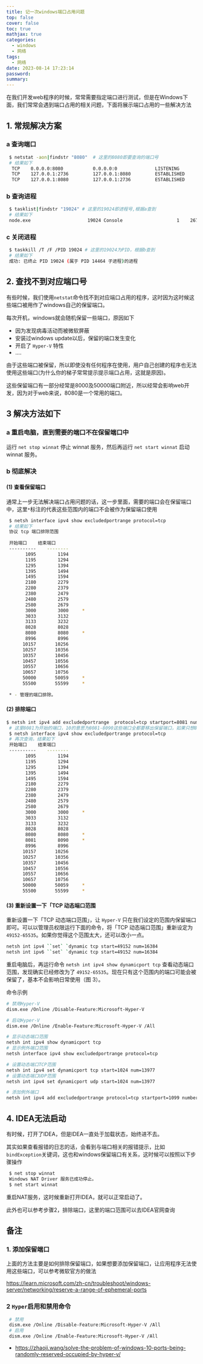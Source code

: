 ```yaml
---
title: 记一次windows端口占用问题
top: false
cover: false
toc: true
mathjax: true
categories:
  - windows
  - 网络
tags:
  - 网络
date: 2023-08-14 17:23:14
password:
summary:
---
```


在我们开发web程序的时候，常常需要指定端口进行测试，但是在Windows下面，我们常常会遇到端口占用的相关问题，下面将展示端口占用的一些解决方法

## 1. 常规解决方案

### **a 查询端口**

```bash
 $ netstat -aon|findstr "8080"  # 这里的8080即要查询的端口号
 # 结果如下
  TCP    0.0.0.0:8080           0.0.0.0:0              LISTENING       19024
  TCP    127.0.0.1:2736         127.0.0.1:8080         ESTABLISHED     8960
  TCP    127.0.0.1:8080         127.0.0.1:2736         ESTABLISHED     19024
```

### **b 查询进程**

```bash
 $ tasklist|findstr "19024" # 这里的19024即进程号,根据a查到
 # 结果如下
 node.exe                     19024 Console                    1    267,456 K
```

### **c 关闭进程**

```bash
 $ taskkill /T /F /PID 19024 # 这里的19024为PID，根据b查到
 # 结果如下
 成功: 已终止 PID 19024 (属于 PID 14464 子进程)的进程
```

## **2. 查找不到对应端口号**

有些时候，我们使用`netstat`命令找不到对应端口占用的程序，这时因为这时候这些端口被用作了windows自己的保留端口。

每次开机，windows就会随机保留一些端口，原因如下

* 因为发现病毒活动而被微软屏蔽
* 安装过windows update以后，保留的端口发生变化
* 开启了 `Hyper-V` 特性
* ....

由于这些端口被保留，所以即使没有任何程序在使用，用户自己创建的程序也无法使用这些端口(为什么你的梯子常常提示提示端口占用，这就是原因)。

这些保留端口有一部分经常是8000及50000端口附近，所以经常会影响web开发，因为对于web来说，8080是一个常用的端口。

## 3 解决方法如下

### **a 重启电脑，直到需要的端口不在保留端口中**

运行 `net stop winnat` 停止 winnat 服务，然后再运行 `net start winnat` 启动 winnat 服务。

### **b 彻底解决**

#### **(1) 查看保留端口**

通常上一步无法解决端口占用问题的话，这一步里面，需要的端口会在保留端口中，这里`*`标注的代表这些范围内的端口不会被作为保留端口使用

```bash
 $ netsh interface ipv4 show excludedportrange protocol=tcp
 # 结果如下
 协议 tcp 端口排除范围
 
 开始端口    结束端口
 ----------    --------
       1095        1194
       1195        1294
       1295        1394
       1395        1494
       1495        1594
       2180        2279
       2280        2379
       2380        2479
       2480        2579
       2580        2679
       3000        3000     *
       3033        3132
       3133        3232
       8028        8028
       8080        8080     *
       8996        8996
      10157       10256
      10257       10356
      10357       10456
      10457       10556
      10557       10656
      10657       10756
      50000       50059     *
      55500       55599     *
 
 * - 管理的端口排除。
```

#### **(2) 排除端口**

```bash
$ netsh int ipv4 add excludedportrange  protocol=tcp startport=8081 numberofports=10
 # 这里8081为开始的端口，10的意思为8081-8090这些端口全都要移出保留端口，如果只想8081不作为端口，那么10可以改成1
 $ netsh interface ipv4 show excludedportrange protocol=tcp
 # 再次查询，结果如下
 开始端口    结束端口
 ----------    --------
       1095        1194
       1195        1294
       1295        1394
       1395        1494
       1495        1594
       2180        2279
       2280        2379
       2380        2479
       2480        2579
       2580        2679
       3000        3000     *
       3033        3132
       3133        3232
       8028        8028
       8080        8080     *
       8081        8090     *
       8996        8996
      10157       10256
      10257       10356
      10357       10456
      10457       10556
      10557       10656
      10657       10756
      50000       50059     *
      55500       55599     *
```

#### (3) 重新设置一下「TCP 动态端口范围

重新设置一下「TCP 动态端口范围」，让 `Hyper-V` 只在我们设定的范围内保留端口即可。可以以管理员权限运行下面的命令，将「TCP 动态端口范围」重新设定为 `49152-65535`。如果你觉得这个范围太大，还可以改小一点。

```bash
netsh int ipv4 ``set` `dynamic tcp start=49152 num=16384
netsh int ipv6 ``set` `dynamic tcp start=49152 num=16384
```

重启电脑后，再运行命令 `netsh int ipv4 show dynamicport tcp` 查看动态端口范围，发现确实已经修改为了 `49152-65535`。现在只有这个范围内的端口可能会被保留了，基本不会影响日常使用（图 3）。

命令示例

```bash
# 禁用Hyper-V
dism.exe /Online /Disable-Feature:Microsoft-Hyper-V

# 启动Hyper-V
dism.exe /Online /Enable-Feature:Microsoft-Hyper-V /All

# 显示动态端口范围
netsh int ipv4 show dynamicport tcp
# 显示例外端口范围
netsh interface ipv4 show excludedportrange protocol=tcp

# 设置动态端口TCP范围
netsh int ipv4 set dynamicport tcp start=1024 num=13977
# 设置动态端口UDP范围
netsh int ipv4 set dynamicport udp start=1024 num=13977

# 添加例外端口
netsh int ipv4 add excludedportrange protocol=tcp startport=1099 numberofports=1
```



## **4. IDEA无法启动**

有时候，打开了IDEA，但是IDEA一直处于加载状态，始终进不去。

其实如果查看报错的日志的话，会看到与端口相关的报错提示，比如`bindException`关键词，这也和windows保留端口有关系，这时候可以按照以下步骤操作

```bash
 $ net stop winnat
 Windows NAT Driver 服务已成功停止。
 $ net start winnat
```

重启NAT服务，这时候重新打开IDEA，就可以正常启动了。

此外也可以参考步骤2，排除端口，这里的端口范围可以去IDEA官网查询

## **备注**

### **1. 添加保留端口**

上面的方法主要是如何排除保留端口，如果想要添加保留端口，让应用程序无法使用这些端口，可以参考微软官方的做法

https://learn.microsoft.com/zh-cn/troubleshoot/windows-server/networking/reserve-a-range-of-ephemeral-ports

### **2 `Hyper`启用和禁用命令**

```bash
 # 禁用
 dism.exe /Online /Disable-Feature:Microsoft-Hyper-V /All
 # 启用
 dism.exe /Online /Enable-Feature:Microsoft-Hyper-V /All
```

* https://zhaoji.wang/solve-the-problem-of-windows-10-ports-being-randomly-reserved-occupied-by-hyper-v/
